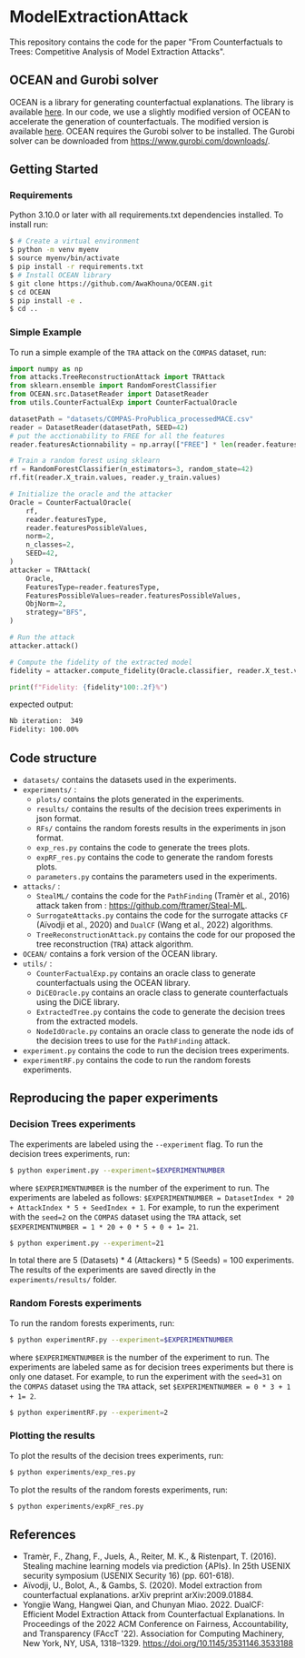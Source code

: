 # ModelExtractionAttack

This repository contains the code for the paper "From Counterfactuals to Trees: Competitive Analysis of Model Extraction Attacks". 

## OCEAN and Gurobi solver
OCEAN is a library for generating counterfactual explanations. The library is available [here](https://github.com/vidalt/OCEAN). 
In our code, we use a slightly modified version of OCEAN to accelerate the generation of counterfactuals. The modified version is available [here](https://github.com/AwaKhouna/OCEAN.git). OCEAN requires the Gurobi solver to be installed. The Gurobi solver can be downloaded from https://www.gurobi.com/downloads/.

## Getting Started
### Requirements
Python 3.10.0 or later with all requirements.txt dependencies installed. To install run:
```bash
$ # Create a virtual environment
$ python -m venv myenv
$ source myenv/bin/activate
$ pip install -r requirements.txt
$ # Install OCEAN library
$ git clone https://github.com/AwaKhouna/OCEAN.git
$ cd OCEAN
$ pip install -e .
$ cd ..
```

### Simple Example
To run a simple example of the `TRA` attack on the `COMPAS` dataset, run:
```python
import numpy as np
from attacks.TreeReconstructionAttack import TRAttack
from sklearn.ensemble import RandomForestClassifier
from OCEAN.src.DatasetReader import DatasetReader
from utils.CounterFactualExp import CounterFactualOracle

datasetPath = "datasets/COMPAS-ProPublica_processedMACE.csv"
reader = DatasetReader(datasetPath, SEED=42)
# put the acctionability to FREE for all the features
reader.featuresActionnability = np.array(["FREE"] * len(reader.featuresActionnability))

# Train a random forest using sklearn
rf = RandomForestClassifier(n_estimators=3, random_state=42)
rf.fit(reader.X_train.values, reader.y_train.values)

# Initialize the oracle and the attacker
Oracle = CounterFactualOracle(
    rf,
    reader.featuresType,
    reader.featuresPossibleValues,
    norm=2,
    n_classes=2,
    SEED=42,
)
attacker = TRAttack(
    Oracle,
    FeaturesType=reader.featuresType,
    FeaturesPossibleValues=reader.featuresPossibleValues,
    ObjNorm=2,
    strategy="BFS",
)

# Run the attack
attacker.attack()

# Compute the fidelity of the extracted model
fidelity = attacker.compute_fidelity(Oracle.classifier, reader.X_test.values)

print(f"Fidelity: {fidelity*100:.2f}%")
```

expected output:
```bash
Nb iteration:  349
Fidelity: 100.00%
```

## Code structure
- `datasets/` contains the datasets used in the experiments.
- `experiments/` :
  - `plots/` contains the plots generated in the experiments.
  - `results/` contains the results of the decision trees experiments in json format.
  - `RFs/` contains the random forests results in the experiments in json format.
  - `exp_res.py` contains the code to generate the trees plots.
  - `expRF_res.py` contains the code to generate the random forests plots.
  - `parameters.py` contains the parameters used in the experiments.
- `attacks/` :
  - `StealML/` contains the code for the `PathFinding` (Tramèr et al., 2016) attack taken from : https://github.com/ftramer/Steal-ML.
  - `SurrogateAttacks.py` contains the code for the surrogate attacks `CF` (Aïvodji et al., 2020) and `DualCF` (Wang et al., 2022) algorithms.
  - `TreeReconstructionAttack.py` contains the code for our proposed the tree reconstruction (`TRA`) attack algorithm.
- `OCEAN/` contains a fork version of the OCEAN library.
- `utils/` :
  -  `CounterFactualExp.py` contains an oracle class to generate counterfactuals using the OCEAN library.
  -  `DiCEOracle.py` contains an oracle class to generate counterfactuals using the DiCE library.
  -  `ExtractedTree.py` contains the code to generate the decision trees from the extracted models.
  -  `NodeIdOracle.py` contains an oracle class to generate the node ids of the decision trees to use for the `PathFinding` attack.
- `experiment.py` contains the code to run the decision trees experiments.
- `experimentRF.py` contains the code to run the random forests experiments.



## Reproducing the paper experiments
### Decision Trees experiments
The experiments are labeled using the `--experiment` flag. 
To run the decision trees experiments, run:
```bash
$ python experiment.py --experiment=$EXPERIMENTNUMBER
```
where `$EXPERIMENTNUMBER` is the number of the experiment to run. The experiments are labeled as follows: `$EXPERIMENTNUMBER = DatasetIndex * 20 + AttackIndex * 5 + SeedIndex + 1`. For example, to run the experiment with the `seed=2` on the `COMPAS` dataset using the `TRA` attack, set `$EXPERIMENTNUMBER = 1 * 20 + 0 * 5 + 0 + 1= 21`.

```bash
$ python experiment.py --experiment=21
```
In total there are 5 (Datasets) * 4 (Attackers) * 5 (Seeds) = 100 experiments. The results of the experiments are saved directly in the `experiments/results/` folder.

### Random Forests experiments
To run the random forests experiments, run:
```bash
$ python experimentRF.py --experiment=$EXPERIMENTNUMBER
```
where `$EXPERIMENTNUMBER` is the number of the experiment to run. The experiments are labeled same as for decision trees experiments but there is only one dataset. For example, to run the experiment with the `seed=31` on the `COMPAS` dataset using the `TRA` attack, set `$EXPERIMENTNUMBER = 0 * 3 + 1 + 1= 2`.

```bash
$ python experimentRF.py --experiment=2
```

### Plotting the results
To plot the results of the decision trees experiments, run:
```bash
$ python experiments/exp_res.py
```
To plot the results of the random forests experiments, run:
```bash
$ python experiments/expRF_res.py
```


## References

- Tramèr, F., Zhang, F., Juels, A., Reiter, M. K., & Ristenpart, T. (2016). Stealing machine learning models via prediction {APIs}. In 25th USENIX security symposium (USENIX Security 16) (pp. 601-618).
- Aïvodji, U., Bolot, A., & Gambs, S. (2020). Model extraction from counterfactual explanations. arXiv preprint arXiv:2009.01884.
- Yongjie Wang, Hangwei Qian, and Chunyan Miao. 2022. DualCF: Efficient Model Extraction Attack from Counterfactual Explanations. In Proceedings of the 2022 ACM Conference on Fairness, Accountability, and Transparency (FAccT '22). Association for Computing Machinery, New York, NY, USA, 1318–1329. https://doi.org/10.1145/3531146.3533188
